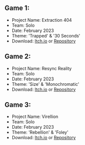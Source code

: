 <div>
  <h2>Game 1:</h2>
  <ul>
    <li>Project Name: Extraction 404
    <li>Team: Solo
    <li>Date: February 2023
    <li>Theme: 'Trapped' & '30 Seconds'
    <li>Download: <a href="https://yayacob.itch.io/extraction-404">Itch.io</a> or <a href="https://github.com/Jacob-Daniels/University-Projects/tree/main/Second-Year/Rapid-Game-Prototyping/Game-1">Repository</a>
  </ul>
  <h2>Game 2:</h2>
  <ul>
    <li>Project Name: Resync Reality
    <li>Team: Solo
    <li>Date: February 2023
    <li>Theme: 'Size' & 'Monochromatic'
    <li>Download: <a href="https://yayacob.itch.io/resync-reality">Itch.io</a> or <a href="">Repository</a>
  </ul>
  <h2>Game 3:</h2>
  <ul>
    <li>Project Name: Virellion
    <li>Team: Solo
    <li>Date: February 2023
    <li>Theme: 'Rebellion' & 'Foley'
    <li>Download: <a href="https://yayacob.itch.io/virellion">Itch.io</a> or <a href="">Repository</a>
  </ul>
</div>
